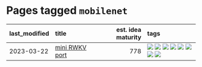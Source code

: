 # Pages tagged `mobilenet`

|last_modified|title|est. idea maturity|tags
|:---|:---|---:|:---|
|2023-03-22|[mini RWKV port](../rust_rwkv.md)|778|[![](https://img.shields.io/badge/tag-RNN-3a9a4f)](../tags/RNN.md) [![](https://img.shields.io/badge/tag-completed-fda5ff)](../tags/completed.md) [![](https://img.shields.io/badge/tag-experimental-4d35f9)](../tags/experimental.md) [![](https://img.shields.io/badge/tag-ggml-d9f12f)](../tags/ggml.md) [![](https://img.shields.io/badge/tag-mobilenet-fe76cf)](../tags/mobilenet.md) [![](https://img.shields.io/badge/tag-model_compression-8fb3d)](../tags/model_compression.md) [![](https://img.shields.io/badge/tag-tooling-a4124b)](../tags/tooling.md) [![](https://img.shields.io/badge/tag-wip-eac1b9)](../tags/wip.md)|